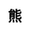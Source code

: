 ---
title: 熊
layout: dream_interpretation/kind_single
description: 解梦 - 动物 - 熊.
js: []
css: ["css/luck/dream_interpretation/dream_interpretation.css"]
---